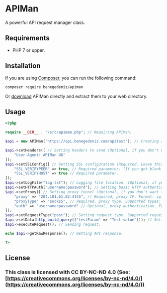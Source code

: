 
# APIMan

A powerful API request manager class.


## Requirements

 - PHP 7 or upper.

## Installation

If you are using [Composer](https://getcomposer.org/), you can run the following command:

```
composer require benegedeniz/apiman
```

Or [download](https://github.com/BenEgeDeniz/APIMan/releases) APIMan directly and extract them to your web directory.

## Usage

```php
<?php

require __DIR__ . "/src/apiman.php"; // Requiring APIMan.

$api = new APIMan("https://api.benegedeniz.com/apitest"); // Creating a new APIMan handle with API endpoint URL.

$api->setHeaders([ // Setting headers to send (Optional, if you don't want to set headers, do not use this method.)
    "User-Agent: APIMan UG"
]);
$api->setSSLConfig([ // Setting SSL configuration (Required. Leave this as it is if you don't know what is this.)
    "SSL_VERIFYPEER" => true, // Required parameter. (If you get blank response from API, set this to false. If so, there is a good chance that you are using your own localhost.)
    "SSL_VERIFYHOST" => true // Required parameter.
]);
$api->setLogFile("log.txt"); // Logging file location. (Optional, if you don't want to use logging, don't use this method.)
$api->setHTTPAuth("username:password"); // Setting basic HTTP authentication credentials (Optional, if you don't want to use HTTP authentication, don't use this method.)
$api->setProxy([ // Setting proxy tunnel (Optional, if you don't want to use proxy, don't use this method.)
	"proxy" => "204.101.61.82:4145", // Required, proxy IP. Format: ip:port.
	"proxyType" => "socks5", // Required, proxy type. Supported types: http, https, socks4 and socks5.
	"auth" => "username:password" // Optional, proxy authentication. Format: username:password.
]);
$api->setRequestType("post"); // Setting request type. Supported request types are: get, post, put and delete.
$api->setData(http_build_query(["testParam" => "Test value"])); // Setting data to send. You can send raw body too.
$api->executeRequest(); // Sending request.

echo $api->getRawResponse(); // Getting API response.

?>
```

## License

### This class is licensed with CC BY-NC-ND 4.0 (See:  [https://creativecommons.org/licenses/by-nc-nd/4.0/](https://creativecommons.org/licenses/by-nc-nd/4.0/))

